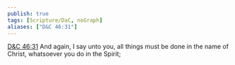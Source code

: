 ```yaml
---
publish: true
tags: [Scripture/DaC, noGraph]
aliases: ["D&C 46:31"]
---
```

[D&C 46:31](https://churchofjesuschrist.org/study/scriptures/dc-testament/dc/46?lang=eng&id=p31#p31) And again, I say unto you, all things must be done in the name of Christ, whatsoever you do in the Spirit;
